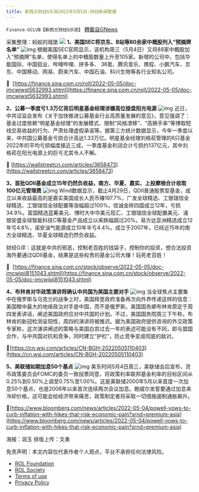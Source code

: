 ```yaml
---
title: 新西兰财经G乐部2022年5月5日:财经新闻整理
---
```

`Finance-GCLUB【新西兰财经G乐部】` [轉載自GNews](https://gnews.org/zh-hans/2474732/)

采集整理：蚂蚁的城堡
 ![](https://assets.gnews.org/wp-content/uploads/2022/05/Screenshot-2022-05-05-232423.jpg) 
**1、美国SEC将京东、B站等80余家中概股列入“预摘牌名单”**
 ![img](https://media.gettr.com/group16/origin/2022/05/05/09/a015d54f-7e4c-4d66-1caf-ffdae4e21f25/2d296bbe3d26411e1000c086429c6088_500x0.png) 
根据美国SEC官网显示，该机构周三（5月4日）又将88家中概股加入“预摘牌”名单，使得名单上的中概股数量上升至105家。新增的公司中，包括华能国际、中国铝业、哔哩哔哩、拼多多、 36氪、腾讯音乐、携程、小鹏汽车、京东、中国移动、网易、蔚来汽车、中国石油、科兴生物等各行业知名公司。
 
🔗  [https://finance.sina.com.cn/roll/2022-05-05/doc-imcwiwst5632993.shtml](https://finance.sina.com.cn/roll/2022-05-05/doc-imcwiwst5632993.shtml)
 
**2、公募一季度亏1.3万亿背后明星基金经理涉嫌高位接盘阳光电源**
 ![img](https://media.gettr.com/group36/origin/2022/05/05/09/4f7db847-58ce-7db8-a717-43aad3fe0e65/581f2c9bfabf5b06d54bd83ed8d92504_500x0.png) 
近日，中共证监会发布《关于加快推进公募基金行业高质量发展的意见》，意见强调了：基金过度依赖“明星基金经理”的发展模式、限制“风格漂移”、“高换手率”等博取短线交易收益的行为、严肃处理虚假承诺等。据第三方统计数据显示，今年一季度以来，中共国公募基金亏损合计高达1.33万亿。明星基金经理刘格菘管理的6只基金2022年的平均亏损幅度接近三成，一季度基金利润合计亏损约137亿元，其中刘格菘在阳光电源上的巨亏尤其令人不解。
 
🔗 [https://wallstreetcn.com/articles/3658473](https://wallstreetcn.com/articles/3658473)
 
**3、首批QDII基金成立15年仍然负收益，南方、华夏、嘉实、上投摩根合计收取100亿元管理费**
 ![img](https://media.gettr.com/group41/origin/2022/05/05/10/73a20612-498c-478c-f51b-1da8c53ff048/add89a9292378b9a047c92d4cd396605_500x0.png) 
Wind数据显示，截止4月29日，QDII普通股票型基金，成立以来收益最高的是嘉实美国成长人民币赚197.7%，广发全球精选、工银瑞信全球精选、工银瑞信全球配置等涨幅超过100%。信诚金砖四国成立12年，亏损34.9%。富国精选蓝筹美元、博时大中华美元现汇、工银瑞信全球配置美元、浦银安盛全球智能科技C等基金产品成立以来跌幅超过20%。易方达亚洲精选成立12年亏4.8%，诺安油气能源成立10年半亏4.4%。成立于2007年，已经近15年的南方全球精选、华夏全球精选仍然负收益。
 
财经G评：这就是中共的邪恶，控制老百姓的钱袋子，控制你的投资，想合法投资海外要通过QDII基金，结果是这些权贵的基金公司大赚！玩死老百姓！
 
🔗  [https://finance.sina.com.cn/stock/observe/2022-05-05/doc-imcwipii8151043.shtml](https://finance.sina.com.cn/stock/observe/2022-05-05/doc-imcwipii8151043.shtml)
 
**4、布林肯对华政策演讲将确认中共国为美国主要对手**
 ![img](https://media.gettr.com/group21/origin/2022/05/05/10/38a60706-273b-3ba9-c31d-49c108bc5452/5a3ad5827d407414e3e8afb1e1f8f571_500x0.png) 
当全球焦点主要集中在俄罗斯与乌克兰的战争上时，美国拜登政府准备再次向外界传递这样的信息：美国眼中最大的地缘政治对手是中国，而不是俄罗斯。美国国务卿布林肯原定于周四发表讲话，阐述美国政府应对中共国的计划。不过，美国国务院周三下午称，布林肯的新冠检测呈阳性，周四的演讲将被推迟。据为美国政府提供咨询的外交政策专家称，这次演讲阐述的策略与美国白宫过去一年的表述可能没有不同，即与盟国合作，与中共国对抗和竞争，同时建立“护栏”，防止竞争变成彻底的敌对。
 
🔗[https://cn.wsj.com/articles/CN-BGH-20220505110403](https://cn.wsj.com/articles/CN-BGH-20220505110403)
 
**5、美联储如期加息50个基点**
 ![img](https://media.gettr.com/group36/origin/2022/05/05/10/767c969a-cae2-bc30-9b0d-5d363ed73119/ba44caf5c2a7a1423bc2d9ae572e7b69_500x0.png) 
美东时间5月4日周三，美联储会后宣布，货币政策委员会FOMC的委员一致投票同意，将政策利率联邦基金利率的目标区间从0.25%到0.50%上调至0.75%至1.00%。这是美联储2000年5月以来首度一次加息50个基点，也是2006年以来首次连续两次会议加息。鲍威尔发誓要通过加息来冷却价格，这可能会给经济带来痛苦，政策制定者将采取一切措施遏制通胀飙升。
 
🔗[https://www.bloomberg.com/news/articles/2022-05-04/powell-vows-to-curb-inflation-with-hikes-that-risk-economic-pain?srnd=premium-asia](https://www.bloomberg.com/news/articles/2022-05-04/powell-vows-to-curb-inflation-with-hikes-that-risk-economic-pain?srnd=premium-asia)
 
海报：润玉
排版上传：文勇

免责声明：本文内容仅代表作者个人观点，平台不承担任何法律风险。
  
- [ROL Foundation](https://rolfoundation.org/)
- [ROL Society](https://rolsociety.org/)
- [Terms of use](https://gnews.org/terms-of-use-3/)
- [Privacy Policy](https://gnews.org/privacy-policy/)

